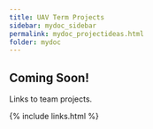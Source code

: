 ```yaml
---
title: UAV Term Projects
sidebar: mydoc_sidebar
permalink: mydoc_projectideas.html
folder: mydoc
---
```


## Coming Soon!

Links to team projects.

{% include links.html %}
